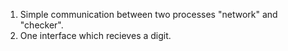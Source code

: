 1. Simple communication between two processes "network" and "checker".
2. One interface which recieves a digit.
